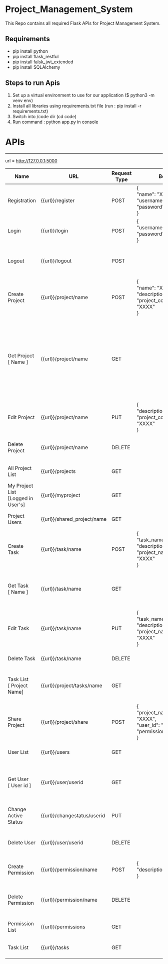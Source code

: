 # Project_Management_System

This Repo contains all required Flask APIs for Project Management System.

Requirements
------------ 
- pip install python
- pip install flask_restful
- pip install falsk_jwt_extended
- pip install SQLAlchemy

Steps to run Apis
-----------------
1. Set up a virtual environment to use for our application ($ python3 -m venv env)
2. Install all libraries using requirements.txt file (run : pip install -r requirements.txt)
3. Switch into /code dir (cd code)
4. Run command : python app.py in console

# APIs
------
url = http://127.0.0.1:5000

| Name | URL | Request Type | Body | Response | Description |
|------|-----|--------------|-------|---------|-------------|
| Registration | {{url}}/register | POST |  {<br>  "name": "XXXX",<br>  "username": "XXXX",<br>  "password": "XXXX" <br> } | { <br>  "message": "User Created Successfully!" <br> } | User Registration |
| Login | {{url}}/login | POST |   {<br>    "username": "XXXX",<br>  "password": "XXXX" <br> } | {<br> "access_token": XXXX, <br> "refresh_token": XXXX <br> } | User Authentication |
| Logout | {{url}}/logout | POST | | {<br> "message": "Successfully Logged Out" <br>} | User Logout |
| Create Project | {{url}}/project/name | POST | {<br> "name": "XXXX",<br> "description": "XXXX",<br> "project_color_identity": "XXXX" <br>} | {<br> "message": "Project Successfully Created"<br>} | Create New Project |
| Get Project<br> [ Name ] | {{url}}/project/name | GET | | {<br>"project": {<br> "id": "XXXX",<br>"name": "XXXX",<br>"description": "XXXX",<br>"created_by": "XXXX",<br>"created_at": "XXXX",<br>"project_color_identity": "XXXX",<br> "tasks": [],<br>"users": []<br>}<br>} | To Get Project Details |
| Edit Project | {{url}}/project/name | PUT | {<br>"description":"XXXX"<br>"project_color_identity":<br>"XXXX"<br>} | {<br>    "message": "Project Details Updated" <br>} | Edit Project Details |
| Delete Project | {{url}}/project/name | DELETE ||{<br>"message": "Project is Deleted"<br>} | Delete Project |
| All Project List | {{url}}/projects | GET | |{<br> "projects": [ XXXX ] <br>} | It will List All Projects |
| My Project List<br> [Logged in User's] | {{url}}/myproject | GET | | {<br> "projects": [ XXXX ] <br>"shared_with_me": []<br>} | Project List of Logged in User | 
| Project Users | {{url}}/shared_project/name | GET | | {<br>"project_users": [] <br> } | List User of particular Project |
| Create Task | {{url}}/task/name | POST | {<br>"task_name": "XXXX",<br>"description": "XXXX",<br>"project_name": "XXXX"<br>} | {<br>"message": "Project Task Successfully Created"<br>} | Create New Task in Project |
| Get Task<br> [ Name ] | {{url}}/task/name | GET ||{<br>"task_name": "XXXX",<br>"description": "XXXX",<br>"project_name": "XXXX"<br>} | Get Task By Name |
| Edit Task | {{url}}/task/name | PUT | {<br>"task_name": "XXXX",<br>"description": "XXXX",<br>"project_name": "XXXX" <br>} | {<br>"message": "Task Details Updated"<br>} | Edit Task Details |
| Delete Task | {{url}}/task/name | DELETE | | {<br>Task is Deleted<br>}| Delete Task From Project |
| Task List <br> [ Project Name] | {{url}}/project/tasks/name | GET | | {<br>"project": "XXXX",<br>"total_task": XXXX,<br>"tasks": [ XXXX ]<br>} | Project Task List With Number Of Tasks |
| Share Project | {{url}}/project/share | POST | {<br>"project_name": "XXXX",<br>"user_id": "XXXX",<br> "permission": "XXXX"<br>} | {<br>"message": "Project is Shared Successfully"<br>} | Share Project With other User with View, Edit, Delete Permission |
| User List | {{url}}/users | GET | | {<br> "users": [ XXXX ]<br>} | List of all Users |
| Get User <br> [ User id ] | {{url}}/user/userid | GET | | {<br>"id": XXXX,<br>"name": "XXXX",<br>"username": "XXXX",<br> "active_status": XXXX <br>} | Get user Details with name |
| Change Active <br> Status | {{url}}/changestatus/userid | PUT | | {<br>"message": "User Status Changed"<br>} | Used To Active/Deactive User |
| Delete User | {{url}}/user/userid | DELETE | | {<br>"message": "User Deleted!"<br>} | Delete User From System |
| Create Permission | {{url}}/permission/name | POST | {<br>"description": "XXXX" <br>} | {<br>"message": "Permission is Saved"<br>} | Add Permission |
| Delete Permission | {{url}}/permission/name | DELETE | | {<br>"message": "Permission is Deleted!"<br>} | Delete Permission |
| Permission List | {{url}}/permissions | GET | | {<br>"permission": [ XXXX ]<br>} | Lists all Available Permissions |
| Task List | {{url}}/tasks | GET | | {<br>"tasks": [ XXXX ]<br>} | List All the Tasks |
